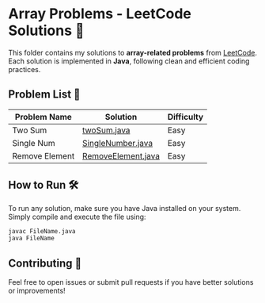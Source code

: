 # Array Problems - LeetCode Solutions 🚀

This folder contains my solutions to **array-related problems** from [LeetCode](https://leetcode.com/).  
Each solution is implemented in **Java**, following clean and efficient coding practices.  

## Problem List 📂

| Problem Name      | Solution               | Difficulty |
| ---------------- | ------------------------ | ---------- |
| Two Sum           | [twoSum.java](twoSum.java) | Easy       |
| Single Num        | [SingleNumber.java](SingleNumber.java)| Easy|
| Remove Element    | [RemoveElement.java](RemoveElement.java)| Easy |

## How to Run 🛠️

To run any solution, make sure you have Java installed on your system.  
Simply compile and execute the file using:

```bash
javac FileName.java
java FileName
```

## Contributing 🤝

Feel free to open issues or submit pull requests if you have better solutions or improvements!  

